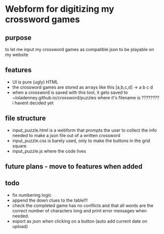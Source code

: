 # Webform for digitizing my crossword games

## purpose
to let me input my crossword games as compatible json to be playable on my website

## features
- UI is pure (ugly) HTML 
- the crossword games are stored as arrays like this [a,b,c,d] -> a b 
                                                                  c d
- when a crossword is saved with this tool, it gets saved to ~loladenney.github.io/crossword/puzzles where it's filename is ???????? i havent decided yet


## file structure
- input_puzzle.html is a webform that prompts the user to collect the info needed to make a json file out of a written crossword
- input_puzzle.css is barely used, only to make the buttons in the grid square
- input_puzzle.js  where the code lives


## future plans  - move to features when added

## todo
- fix numbering logic
- append the down clues to the table!!!
- check the completed game has no conflicts and that all words are the correct number of characters long and print error messages when needed.
- export as json when clicking on a button (auto add current date on upload)
